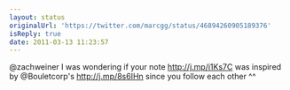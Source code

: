 ```yaml
---
layout: status
originalUrl: 'https://twitter.com/marcgg/status/46894260905189376'
isReply: true
date: 2011-03-13 11:23:57
---
```


@zachweiner I was wondering if your note http://j.mp/i1Ks7C was inspired by @Bouletcorp's http://j.mp/8s6IHn since you follow each other ^^
